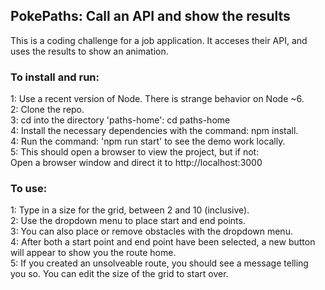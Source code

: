 ## PokePaths: Call an API and show the results

This is a coding challenge for a job application.  It acceses their API, and uses the results to show an animation.

### To install and run:

1: Use a recent version of Node.  There is strange behavior on Node ~6.  
2: Clone the repo.  
3: cd into the directory 'paths-home': cd paths-home  
4: Install the necessary dependencies with the command: npm install.  
4: Run the command: 'npm run start' to see the demo work locally.  
5: This should open a browser to view the project, but if not:  
   Open a browser window and direct it to http://localhost:3000  

### To use:

1: Type in a size for the grid, between 2 and 10 (inclusive).  
2: Use the dropdown menu to place start and end points.  
3: You can also place or remove obstacles with the dropdown menu.  
4: After both a start point and end point have been selected, a new button will appear to show you the route home.  
5: If you created an unsolveable route, you should see a message telling you so.  You can edit the size of the grid to start over.